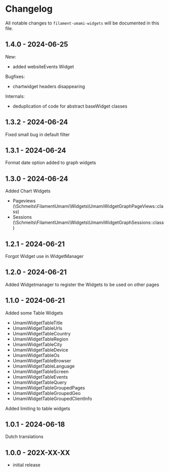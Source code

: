 # Changelog

All notable changes to `filament-umami-widgets` will be documented in this file.

## 1.4.0 - 2024-06-25

New:

- added websiteEvents Widget

Bugfixes:

- chartwidget headers disappearing

Internals:

- deduplication of code for abstract baseWidget classes

## 1.3.2 - 2024-06-24

Fixed small bug in default filter

## 1.3.1 - 2024-06-24

Format date option added to graph widgets

## 1.3.0 - 2024-06-24

Added Chart Widgets

- Pageviews (\Schmeits\FilamentUmami\Widgets\UmamiWidgetGraphPageViews::class)
- Sessions (\Schmeits\FilamentUmami\Widgets\UmamiWidgetGraphSessions::class)

## 1.2.1 - 2024-06-21

Forgot Widget use in WidgetManager

## 1.2.0 - 2024-06-21

Added Widgetmanager to register the Widgets to be used on other pages

## 1.1.0 - 2024-06-21

Added some Table Widgets

- UmamiWidgetTableTitle
- UmamiWidgetTableUrls
- UmamiWidgetTableCountry
- UmamiWidgetTableRegion
- UmamiWidgetTableCity
- UmamiWidgetTableDevice
- UmamiWidgetTableOs
- UmamiWidgetTableBrowser
- UmamiWidgetTableLanguage
- UmamiWidgetTableScreen
- UmamiWidgetTableEvents
- UmamiWidgetTableQuery
- UmamiWidgetTableGroupedPages
- UmamiWidgetTableGroupedGeo
- UmamiWidgetTableGroupedClientInfo

Added limiting to table widgets

## 1.0.1 - 2024-06-18

Dutch translations

## 1.0.0 - 202X-XX-XX

- initial release
